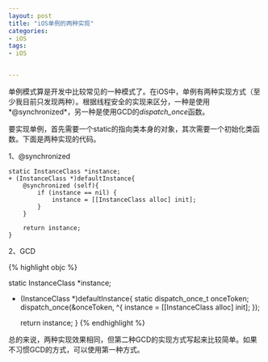 ```yaml
---
layout: post
title: "iOS单例的两种实现"
categories:
- iOS
tags:
- iOS


---
```


单例模式算是开发中比较常见的一种模式了。在iOS中，单例有两种实现方式（至少我目前只发现两种）。根据线程安全的实现来区分，一种是使用*@synchronized*，另一种是使用GCD的*dispatch_once*函数。

要实现单例，首先需要一个static的指向类本身的对象，其次需要一个初始化类函数。下面是两种实现的代码。

1、@synchronized

```objc
static InstanceClass *instance;
+ (InstanceClass *)defaultInstance{
    @synchronized (self){
        if (instance == nil) {
            instance = [[InstanceClass alloc] init];
        }
    }

    return instance;
}
```

2、GCD


{% highlight objc %}

static InstanceClass *instance;
+ (InstanceClass *)defaultInstance{
    static dispatch_once_t onceToken;
    dispatch_once(&onceToken, ^{
        instance = [[InstanceClass alloc] init];
    });

    return instance;
}
{% endhighlight %}

总的来说，两种实现效果相同，但第二种GCD的实现方式写起来比较简单。如果不习惯GCD的方式，可以使用第一种方式。
